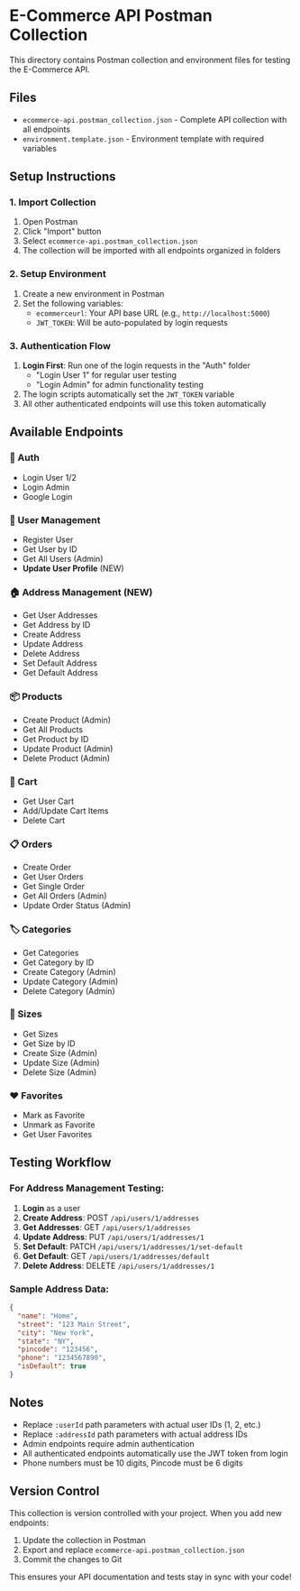 # E-Commerce API Postman Collection

This directory contains Postman collection and environment files for testing the E-Commerce API.

## Files

- `ecommerce-api.postman_collection.json` - Complete API collection with all endpoints
- `environment.template.json` - Environment template with required variables

## Setup Instructions

### 1. Import Collection

1. Open Postman
2. Click "Import" button
3. Select `ecommerce-api.postman_collection.json`
4. The collection will be imported with all endpoints organized in folders

### 2. Setup Environment

1. Create a new environment in Postman
2. Set the following variables:
   - `ecommerceurl`: Your API base URL (e.g., `http://localhost:5000`)
   - `JWT_TOKEN`: Will be auto-populated by login requests

### 3. Authentication Flow

1. **Login First**: Run one of the login requests in the "Auth" folder
   - "Login User 1" for regular user testing
   - "Login Admin" for admin functionality testing
2. The login scripts automatically set the `JWT_TOKEN` variable
3. All other authenticated endpoints will use this token automatically

## Available Endpoints

### 🔐 Auth

- Login User 1/2
- Login Admin
- Google Login

### 👤 User Management

- Register User
- Get User by ID
- Get All Users (Admin)
- **Update User Profile** (NEW)

### 🏠 Address Management (NEW)

- Get User Addresses
- Get Address by ID
- Create Address
- Update Address
- Delete Address
- Set Default Address
- Get Default Address

### 📦 Products

- Create Product (Admin)
- Get All Products
- Get Product by ID
- Update Product (Admin)
- Delete Product (Admin)

### 🛒 Cart

- Get User Cart
- Add/Update Cart Items
- Delete Cart

### 📋 Orders

- Create Order
- Get User Orders
- Get Single Order
- Get All Orders (Admin)
- Update Order Status (Admin)

### 🏷️ Categories

- Get Categories
- Get Category by ID
- Create Category (Admin)
- Update Category (Admin)
- Delete Category (Admin)

### 📏 Sizes

- Get Sizes
- Get Size by ID
- Create Size (Admin)
- Update Size (Admin)
- Delete Size (Admin)

### ❤️ Favorites

- Mark as Favorite
- Unmark as Favorite
- Get User Favorites

## Testing Workflow

### For Address Management Testing:

1. **Login** as a user
2. **Create Address**: POST `/api/users/1/addresses`
3. **Get Addresses**: GET `/api/users/1/addresses`
4. **Update Address**: PUT `/api/users/1/addresses/1`
5. **Set Default**: PATCH `/api/users/1/addresses/1/set-default`
6. **Get Default**: GET `/api/users/1/addresses/default`
7. **Delete Address**: DELETE `/api/users/1/addresses/1`

### Sample Address Data:

```json
{
  "name": "Home",
  "street": "123 Main Street",
  "city": "New York",
  "state": "NY",
  "pincode": "123456",
  "phone": "1234567890",
  "isDefault": true
}
```

## Notes

- Replace `:userId` path parameters with actual user IDs (1, 2, etc.)
- Replace `:addressId` path parameters with actual address IDs
- Admin endpoints require admin authentication
- All authenticated endpoints automatically use the JWT token from login
- Phone numbers must be 10 digits, Pincode must be 6 digits

## Version Control

This collection is version controlled with your project. When you add new endpoints:

1. Update the collection in Postman
2. Export and replace `ecommerce-api.postman_collection.json`
3. Commit the changes to Git

This ensures your API documentation and tests stay in sync with your code!
